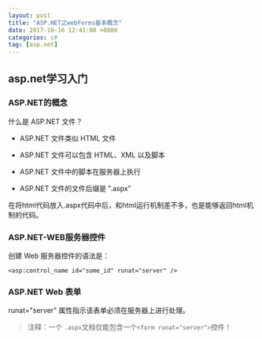 ```yaml
---
layout: post
title: "ASP.NET之webForms基本概念"
date: 2017-10-16 12:41:00 +0800
categories: c#
tag: [asp.net]
---   
```


## asp.net学习入门
### ASP.NET的概念

什么是 ASP.NET 文件？

- ASP.NET 文件类似 HTML 文件

- ASP.NET 文件可以包含 HTML、XML 以及脚本

- ASP.NET 文件中的脚本在服务器上执行

- ASP.NET 文件的文件后缀是 ".aspx"

在将html代码放入.aspx代码中后，和html运行机制差不多，也是能够返回html机制的代码。

### ASP.NET-WEB服务器控件

创建 Web 服务器控件的语法是：

	<asp:control_name id="some_id" runat="server" />

### ASP.NET Web 表单

runat="server" 属性指示该表单必须在服务器上进行处理。

>注释：一个 `.aspx`文档仅能包含一个`<form runat="server">`控件！